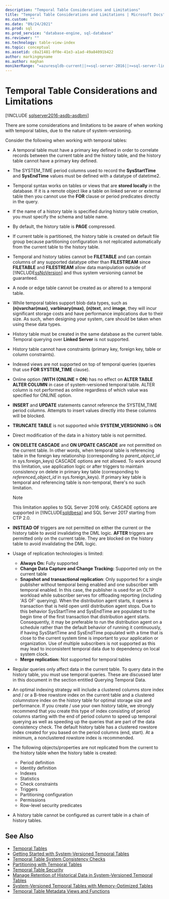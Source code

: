 ```yaml
---
description: "Temporal Table Considerations and Limitations"
title: "Temporal Table Considerations and Limitations | Microsoft Docs"
ms.custom: ""
ms.date: "09/24/2021"
ms.prod: sql
ms.prod_service: "database-engine, sql-database"
ms.reviewer: ""
ms.technology: table-view-index
ms.topic: conceptual
ms.assetid: c8a21481-0f0e-41e3-a1ad-49a84091b422
author: markingmyname
ms.author: maghan
monikerRange: "=azuresqldb-current||>=sql-server-2016||>=sql-server-linux-2017||=azuresqldb-mi-current"
---
```

# Temporal Table Considerations and Limitations


[!INCLUDE [sqlserver2016-asdb-asdbmi](../../includes/applies-to-version/sqlserver2016-asdb-asdbmi.md)]


There are some considerations and limitations to be aware of when working with temporal tables, due to the nature of system-versioning.

Consider the following when working with temporal tables:

- A temporal table must have a primary key defined in order to correlate records between the current table and the history table, and the history table cannot have a primary key defined.
- The SYSTEM_TIME period columns used to record the **SysStartTime** and **SysEndTime** values must be defined with a datatype of datetime2.
- Temporal syntax works on tables or views that are **stored locally** in the database. If it is a remote object like a table on linked server or external table then you cannot use the **FOR** clause or period predicates directly in the query.
- If the name of a history table is specified during history table creation, you must specify the schema and table name.
- By default, the history table is **PAGE** compressed.
- If current table is partitioned, the history table is created on default file group because partitioning configuration is not replicated automatically from the current table to the history table.
- Temporal and history tables cannot be **FILETABLE** and can contain columns of any supported datatype other than **FILESTREAM** since **FILETABLE** and **FILESTREAM** allow data manipulation outside of [!INCLUDE[ssNoVersion](../../includes/ssnoversion-md.md)] and thus system versioning cannot be guaranteed.
- A node or edge table cannot be created as or altered to a temporal table.
- While temporal tables support blob data types, such as **(n)varchar(max)**, **varbinary(max)**, **(n)text**, and **image**, they will incur significant storage costs and have performance implications due to their size. As such, when designing your system, care should be taken when using these data types.
- History table must be created in the same database as the current table. Temporal querying over **Linked Server** is not supported.
- History table cannot have constraints (primary key, foreign key, table or column constraints).
- Indexed views are not supported on top of temporal queries (queries that use **FOR SYSTEM_TIME** clause).
- Online option (**WITH (ONLINE = ON**) has no effect on **ALTER TABLE ALTER COLUMN** in case of system-versioned temporal table. ALTER column is not performed as online regardless of which value was specified for ONLINE option.
- **INSERT** and **UPDATE** statements cannot reference the SYSTEM_TIME period columns. Attempts to insert values directly into these columns will be blocked.
- **TRUNCATE TABLE** is not supported while **SYSTEM_VERSIONING** is **ON**
- Direct modification of the data in a history table is not permitted.
- **ON DELETE CASCADE** and **ON UPDATE CASCADE** are not permitted on the current table. In other words, when temporal table is referencing table in the foreign key relationship (corresponding to *parent_object_id* in sys.foreign_keys) CASCADE options are not allowed. To work around this limitation, use application logic or after triggers to maintain consistency on delete in primary key table (corresponding to *referenced_object_id* in sys.foreign_keys). If primary key table is temporal and referencing table is non-temporal, there's no such limitation.

  > [!NOTE]
  > This limitation applies to SQL Server 2016 only. CASCADE options are supported in [!INCLUDE[sqldbesa](../../includes/sqldbesa-md.md)] and SQL Server 2017 starting from CTP 2.0.

- **INSTEAD OF** triggers are not permitted on either the current or the history table to avoid invalidating the DML logic. **AFTER** triggers are permitted only on the current table. They are blocked on the history table to avoid invalidating the DML logic.
- Usage of replication technologies is limited:

  - **Always On:** Fully supported
  - **Change Data Capture and Change Tracking:** Supported only on the current table
  - **Snapshot and transactional replication**: Only supported for a single publisher without temporal being enabled and one subscriber with temporal enabled. In this case, the publisher is used for an OLTP workload while subscriber serves for offloading reporting (including 'AS OF' querying). When the distribution agent starts, it opens a transaction that is held open until distribution agent stops. Due to this behavior SysStartTime and SysEndTime are populated to the begin time of the first transaction that distribution agent starts. Consequently, it may be preferable to run the distribution agent on a schedule rather than the default behavior of running it continuously, if having SysStartTime and SysEndTime populated with a time that is close to the current system time is important to your application or organization. Use of multiple subscribers is not supported as this may lead to inconsistent temporal data due to dependency on local system clock.
  - **Merge replication:** Not supported for temporal tables

- Regular queries only affect data in the current table. To query data in the history table, you must use temporal queries. These are discussed later in this document in the section entitled Querying Temporal Data.
- An optimal indexing strategy will include a clustered columns store index and / or a B-tree rowstore index on the current table and a clustered columnstore index on the history table for optimal storage size and performance. If you create / use your own history table, we strongly recommend that you create this type of index consisting of period columns starting with the end of period column to speed up temporal querying as well as speeding up the queries that are part of the data consistency check. The default history table has a clustered rowstore index created for you based on the period columns (end, start). At a minimum, a nonclustered rowstore index is recommended.
- The following objects/properties are not replicated from the current to the history table when the history table is created:

  - Period definition
  - Identity definition
  - Indexes
  - Statistics
  - Check constraints
  - Triggers
  - Partitioning configuration
  - Permissions
  - Row-level security predicates

- A history table cannot be configured as current table in a chain of history tables.

## See Also

- [Temporal Tables](../../relational-databases/tables/temporal-tables.md)
- [Getting Started with System-Versioned Temporal Tables](../../relational-databases/tables/getting-started-with-system-versioned-temporal-tables.md)
- [Temporal Table System Consistency Checks](../../relational-databases/tables/temporal-table-system-consistency-checks.md)
- [Partitioning with Temporal Tables](../../relational-databases/tables/partitioning-with-temporal-tables.md)
- [Temporal Table Security](../../relational-databases/tables/temporal-table-security.md)
- [Manage Retention of Historical Data in System-Versioned Temporal Tables](../../relational-databases/tables/manage-retention-of-historical-data-in-system-versioned-temporal-tables.md)
- [System-Versioned Temporal Tables with Memory-Optimized Tables](../../relational-databases/tables/system-versioned-temporal-tables-with-memory-optimized-tables.md)
- [Temporal Table Metadata Views and Functions](../../relational-databases/tables/temporal-table-metadata-views-and-functions.md)
